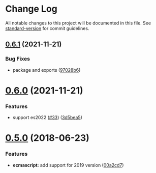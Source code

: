 # Change Log

All notable changes to this project will be documented in this file. See [standard-version](https://github.com/conventional-changelog/standard-version) for commit guidelines.

<a name="0.6.1"></a>
## [0.6.1](https://github.com/davidbonnet/astravel/compare/v0.6.0...v0.6.1) (2021-11-21)


### Bug Fixes

* package and exports ([97028b6](https://github.com/davidbonnet/astravel/commit/97028b6))



<a name="0.6.0"></a>
# [0.6.0](https://github.com/davidbonnet/astravel/compare/v0.5.0...v0.6.0) (2021-11-21)


### Features

* support es2022 ([#33](https://github.com/davidbonnet/astravel/issues/33)) ([3d5bea5](https://github.com/davidbonnet/astravel/commit/3d5bea5))



<a name="0.5.0"></a>
# [0.5.0](https://github.com/davidbonnet/astravel/compare/v0.4.1...v0.5.0) (2018-06-23)


### Features

* **ecmascript:** add support for 2019 version ([00a2cd7](https://github.com/davidbonnet/astravel/commit/00a2cd7))

